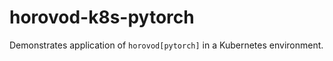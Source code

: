 # horovod-k8s-pytorch

Demonstrates application of `horovod[pytorch]` in a Kubernetes environment. 

